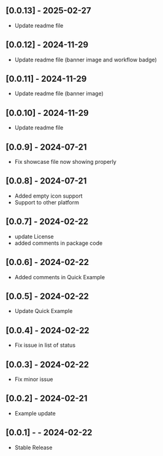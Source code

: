 ## [0.0.13] - 2025-02-27

* Update readme file

## [0.0.12] - 2024-11-29

* Update readme file (banner image and workflow badge)

## [0.0.11] - 2024-11-29

* Update readme file (banner image)

## [0.0.10] - 2024-11-29

* Update readme file

## [0.0.9] - 2024-07-21

* Fix showcase file now showing properly

## [0.0.8] - 2024-07-21

* Added empty icon support
* Support to other platform

## [0.0.7] - 2024-02-22

* update License
* added comments in package code

## [0.0.6] - 2024-02-22

* Added comments in Quick Example

## [0.0.5] - 2024-02-22

* Update Quick Example

## [0.0.4] - 2024-02-22

* Fix issue in list of status

## [0.0.3]  - 2024-02-22

* Fix minor issue

## [0.0.2]  - 2024-02-21

* Example update

## [0.0.1] -  - 2024-02-22

* Stable Release
